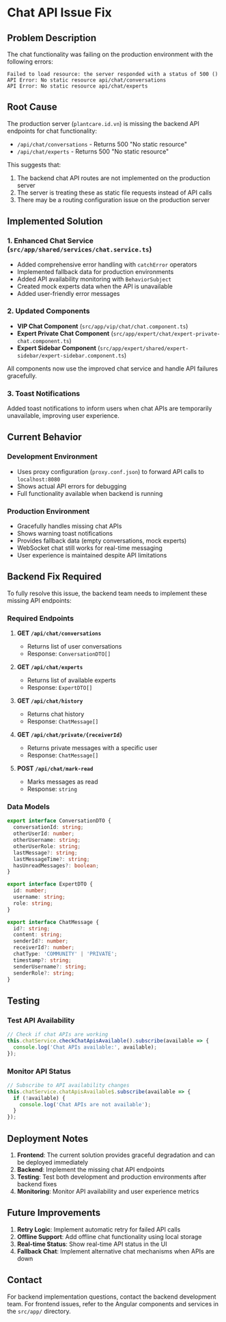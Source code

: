 # Chat API Issue Fix

## Problem Description

The chat functionality was failing on the production environment with the following errors:

```
Failed to load resource: the server responded with a status of 500 ()
API Error: No static resource api/chat/conversations
API Error: No static resource api/chat/experts
```

## Root Cause

The production server (`plantcare.id.vn`) is missing the backend API endpoints for chat functionality:
- `/api/chat/conversations` - Returns 500 "No static resource"
- `/api/chat/experts` - Returns 500 "No static resource"

This suggests that:
1. The backend chat API routes are not implemented on the production server
2. The server is treating these as static file requests instead of API calls
3. There may be a routing configuration issue on the production server

## Implemented Solution

### 1. Enhanced Chat Service (`src/app/shared/services/chat.service.ts`)

- Added comprehensive error handling with `catchError` operators
- Implemented fallback data for production environments
- Added API availability monitoring with `BehaviorSubject`
- Created mock experts data when the API is unavailable
- Added user-friendly error messages

### 2. Updated Components

- **VIP Chat Component** (`src/app/vip/chat/chat.component.ts`)
- **Expert Private Chat Component** (`src/app/expert/chat/expert-private-chat.component.ts`)
- **Expert Sidebar Component** (`src/app/expert/shared/expert-sidebar/expert-sidebar.component.ts`)

All components now use the improved chat service and handle API failures gracefully.

### 3. Toast Notifications

Added toast notifications to inform users when chat APIs are temporarily unavailable, improving user experience.

## Current Behavior

### Development Environment
- Uses proxy configuration (`proxy.conf.json`) to forward API calls to `localhost:8080`
- Shows actual API errors for debugging
- Full functionality available when backend is running

### Production Environment
- Gracefully handles missing chat APIs
- Shows warning toast notifications
- Provides fallback data (empty conversations, mock experts)
- WebSocket chat still works for real-time messaging
- User experience is maintained despite API limitations

## Backend Fix Required

To fully resolve this issue, the backend team needs to implement these missing API endpoints:

### Required Endpoints

1. **GET `/api/chat/conversations`**
   - Returns list of user conversations
   - Response: `ConversationDTO[]`

2. **GET `/api/chat/experts`**
   - Returns list of available experts
   - Response: `ExpertDTO[]`

3. **GET `/api/chat/history`**
   - Returns chat history
   - Response: `ChatMessage[]`

4. **GET `/api/chat/private/{receiverId}`**
   - Returns private messages with a specific user
   - Response: `ChatMessage[]`

5. **POST `/api/chat/mark-read`**
   - Marks messages as read
   - Response: `string`

### Data Models

```typescript
export interface ConversationDTO {
  conversationId: string;
  otherUserId: number;
  otherUsername: string;
  otherUserRole: string;
  lastMessage?: string;
  lastMessageTime?: string;
  hasUnreadMessages?: boolean;
}

export interface ExpertDTO {
  id: number;
  username: string;
  role: string;
}

export interface ChatMessage {
  id?: string;
  content: string;
  senderId?: number;
  receiverId?: number;
  chatType: 'COMMUNITY' | 'PRIVATE';
  timestamp?: string;
  senderUsername?: string;
  senderRole?: string;
}
```

## Testing

### Test API Availability
```typescript
// Check if chat APIs are working
this.chatService.checkChatApisAvailable().subscribe(available => {
  console.log('Chat APIs available:', available);
});
```

### Monitor API Status
```typescript
// Subscribe to API availability changes
this.chatService.chatApisAvailable$.subscribe(available => {
  if (!available) {
    console.log('Chat APIs are not available');
  }
});
```

## Deployment Notes

1. **Frontend**: The current solution provides graceful degradation and can be deployed immediately
2. **Backend**: Implement the missing chat API endpoints
3. **Testing**: Test both development and production environments after backend fixes
4. **Monitoring**: Monitor API availability and user experience metrics

## Future Improvements

1. **Retry Logic**: Implement automatic retry for failed API calls
2. **Offline Support**: Add offline chat functionality using local storage
3. **Real-time Status**: Show real-time API status in the UI
4. **Fallback Chat**: Implement alternative chat mechanisms when APIs are down

## Contact

For backend implementation questions, contact the backend development team.
For frontend issues, refer to the Angular components and services in the `src/app/` directory.
